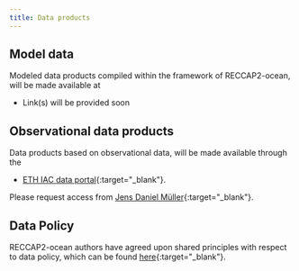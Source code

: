 ```yaml
---
title: Data products
---
```


## Model data

Modeled data products compiled within the framework of RECCAP2-ocean, will be made available at

- Link(s) will be provided soon

## Observational data products

Data products based on observational data, will be made available through the
- [ETH IAC data portal](https://data.iac.ethz.ch/reccapv2){:target="_blank"}.  

Please request access from
[Jens Daniel Müller](mailto:jensdaniel.mueller@usys.ethz.ch){:target="_blank"}.

## Data Policy
RECCAP2-ocean authors have agreed upon shared principles with respect to data policy, which can be found [here](documents/DATA_POLICY_RECCAP2-ocean.pdf){:target="_blank"}.

